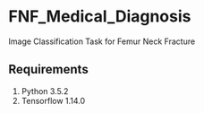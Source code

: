 # FNF_Medical_Diagnosis
Image Classification Task for Femur Neck Fracture


Requirements
------------
1. Python 3.5.2
2. Tensorflow 1.14.0
